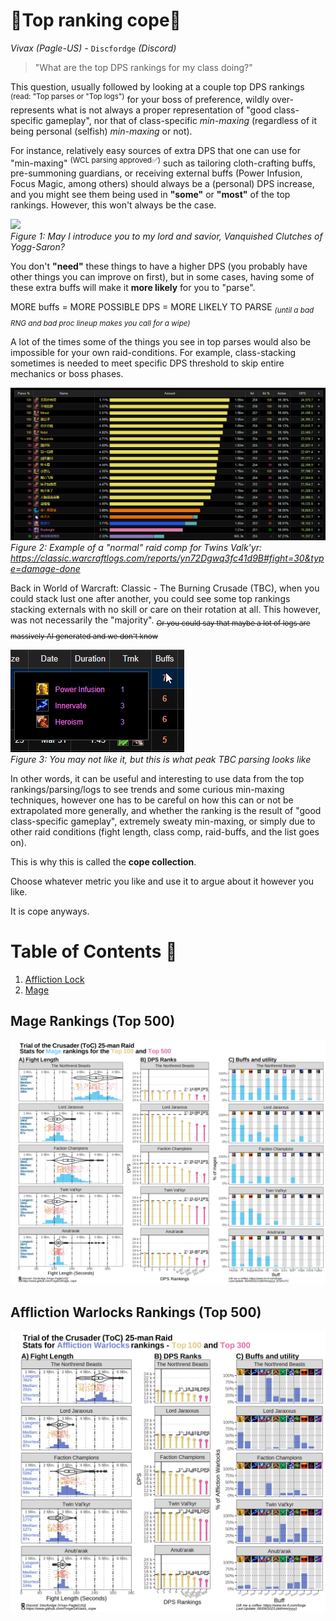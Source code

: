 # 🥇Top ranking cope🥇<br/>

_Vivax (Pagle-US) -_ `Discfordge` _(Discord)_

> "What are the top DPS rankings for my class doing?"

This question, usually followed by looking at a couple top DPS rankings <sup>(read: "Top parses or "Top logs")</sup> for your boss of preference, wildly over-represents what is not always a proper representation of "good class-specific gameplay", nor that of class-specific *min-maxing* (regardless of it being personal (selfish) *min-maxing* or not). 

For instance, relatively easy sources of extra DPS that one can use for "min-maxing" <sup>(WCL parsing approved✅)</sup> such as tailoring cloth-crafting buffs, pre-summoning guardians, or receiving external buffs (Power Infusion, Focus Magic, among others) should always be a (personal) DPS increase, and you might see them being used in **__"some"__** or **__"most"__** of the top rankings. However, this won't always be the case.

<img src="_img/tentacle_weave.png" /><br />
*Figure 1: May I introduce you to my lord and savior, Vanquished Clutches of Yogg-Saron?*

You don't **__"need"__** these things to have a higher DPS (you probably have other things you can improve on first), but in some cases, having some of these extra buffs will make it __more likely__ for you to "parse".

MORE buffs = MORE POSSIBLE DPS = MORE LIKELY TO PARSE <sub>*(until a bad RNG and bad proc lineup makes you call for a wipe)*</sub>

A lot of the times some of the things you see in top parses would also be impossible for your own raid-conditions. For example, class-stacking sometimes is needed to meet specific DPS threshold to skip entire mechanics or boss phases.

<img src="_img/rogue_stack_twins.png" /><br />
*Figure 2: Example of a "normal" raid comp for Twins Valk'yr: https://classic.warcraftlogs.com/reports/yn72Dgwq3fc41d9B#fight=30&type=damage-done*

Back in World of Warcraft: Classic - The Burning Crusade (TBC), when you could stack lust one after another, you could see some top rankings stacking externals with no skill or care on their rotation at all. This however, was not necessarily the "majority". <sub>~~Or you could say that maybe a lot of logs are massively AI generated and we don't know~~</sub>

<img src="_img/externals_TBC.png" /><br />
*Figure 3: You may not like it, but this is what peak TBC parsing looks like*

In other words, it can be useful and interesting to use data from the top rankings/parsing/logs to see trends and some curious min-maxing techniques, however one has to be careful on how this can or not be extrapolated more generally, and whether the ranking is the result of "good class-specific gameplay", extremely sweaty min-maxing, or simply due to other raid conditions (fight length, class comp, raid-buffs, and the list goes on).

This is why this is called the **__cope collection__**.

Choose whatever metric you like and use it to argue about it however you like. 

It is cope anyways.

# Table of Contents 📜

1. [Affliction Lock](#)<br>
2. [Mage](#)<br>


## Mage Rankings (Top 500)

<img src="_img/Mage_Cope.png" /><br />

## Affliction Warlocks Rankings (Top 500)

<img src="_img/Affli_Ranking.png" /><br />
